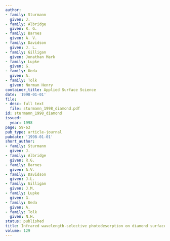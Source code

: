 ```yaml
---
author:
- family: Sturmann
  given: J.
- family: Albridge
  given: R. G.
- family: Barnes
  given: A. V.
- family: Davidson
  given: J. L.
- family: Gilligan
  given: Jonathan Mark
- family: Lupke
  given: G.
- family: Ueda
  given: A.
- family: Tolk
  given: Norman Henry
container_title: Applied Surface Science
date: '1998-01-01'
file:
- desc: full text
  file: sturmann_1998_diamond.pdf
id: sturmann_1998_diamond
issued:
  year: 1998
page: 59-63
pub_type: article-journal
pubdate: '1998-01-01'
short_author:
- family: Sturmann
  given: J.
- family: Albridge
  given: R.G.
- family: Barnes
  given: A.V.
- family: Davidson
  given: J.L.
- family: Gilligan
  given: J.M.
- family: Lupke
  given: G.
- family: Ueda
  given: A.
- family: Tolk
  given: N.H.
status: published
title: Infrared wavelength-selective photodesorption on diamond surfaces
volume: 129
---
```

